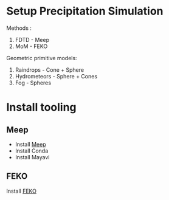 # Setup Precipitation Simulation
Methods :
1. FDTD - Meep
2. MoM - FEKO

Geometric primitive models:

1. Raindrops - Cone + Sphere
2. Hydrometeors - Sphere + Cones
3. Fog - Spheres

# Install tooling
## Meep
- Install [Meep](https://meep.readthedocs.io/en/latest/Installation/)
- Install Conda
- Install Mayavi
## FEKO
Install [FEKO](https://altairuniversity.com/feko-student-edition/)  